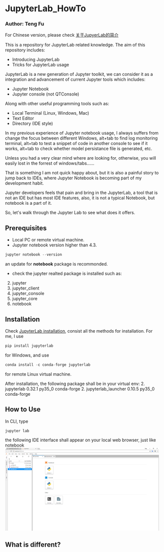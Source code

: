 # JupyterLab_HowTo
### Author: Teng Fu
For Chinese version, please check [关于JupyerLab的简介](README_CN.md)

This is a repository for JupyterLab related knowledge.
The aim of this repository includes:
- Introducing JupyterLab
- Tricks for JupyterLab usage


JupyterLab is a new generation of Jupyter toolkit, we can consider it as a integration and advancement of current Jupyter tools which includes:
- Jupyter Notebook
- Jupyter console (not QTConsole)

Along with other useful programming tools such as:
- Local Terminal (Linux, Windows, Mac)
- Text Editor
- Directory (IDE style)

In my previous experience of Jupyter notebook usage, I always suffers from change the focus between different Windows, alt+tab to find log monitoring terminal, alt+tab to test a snippet of code in another console to see if it works, alt+tab to check whether model persistance file is generated, etc.

Unless you had a very clear mind where are looking for, otherwise, you will easily lost in the forrest of windows/tabs......

That is something I am not quick happy about, but it is also a painful story to jump back to IDEs, where Jupyter Notebook is becoming part of my development habit.

Jupyter developers feels that pain and bring in the JupyterLab, a tool that is not an IDE but has most IDE features, also, it is not a typical Notebook, but notebook is a part of it.

So, let's walk through the Jupyter Lab to see what does it offers.

## Prerequisites
- Local PC or remote virtual machine.
- Jupyter notebook version higher than 4.3.
```python
jupyter notebook --version
```
an update for **notebook** package is recommonded.
- check the jupyter realted package is installed such as:
2. jupyter                  
2. jupyter_client           
2. jupyter_console          
2. jupyter_core             
2. notebook                 

## Installation
Check [JupyterLab installation](http://jupyterlab.readthedocs.io/en/stable/getting_started/installation.html), consist all the methods for installation. For me, I use 
```python
pip install jupyterlab
```
for Windows, and use
```python
conda install -c conda-forge jupyterlab
```
for remote Linux virtual machine.

After installation, the following package shall be in your virtual env:
2. jupyterlab                0.32.1                   py35_0    conda-forge
2. jupyterlab_launcher       0.10.5                   py35_0    conda-forge

## How to Use
In CLI, type
```python
jupyter lab
```
the following IDE interface shall appear on your local web browser, just like notebook
![The interface of jupyter lab in browser](/images/overall.png)

## What is different?